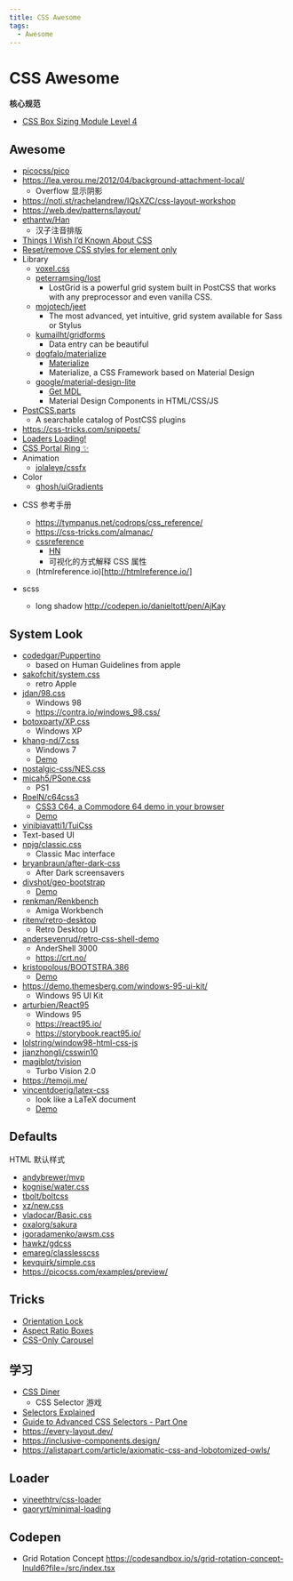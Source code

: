 ```yaml
---
title: CSS Awesome
tags:
  - Awesome
---
```


# CSS Awesome

**核心规范**

- [CSS Box Sizing Module Level 4](https://drafts.csswg.org/css-sizing-4)

## Awesome

- [picocss/pico](https://github.com/picocss/pico)
- https://lea.verou.me/2012/04/background-attachment-local/
  - Overflow 显示阴影
- https://noti.st/rachelandrew/IQsXZC/css-layout-workshop
- https://web.dev/patterns/layout/
- [ethantw/Han](https://github.com/ethantw/Han)
  - 汉子注音排版
- [Things I Wish I’d Known About CSS ](https://news.ycombinator.com/item?id=23868355)
- [Reset/remove CSS styles for element only](https://stackoverflow.com/q/15901030/1870054)
- Library
  - [voxel.css](http://www.voxelcss.com/)
  - [peterramsing/lost](https://github.com/peterramsing/lost)
    - LostGrid is a powerful grid system built in PostCSS that works with any preprocessor and even vanilla CSS.
  - [mojotech/jeet](https://github.com/mojotech/jeet)
    - The most advanced, yet intuitive, grid system available for Sass or Stylus
  - [kumailht/gridforms](https://github.com/kumailht/gridforms)
    - Data entry can be beautiful
  - [dogfalo/materialize](https://github.com/dogfalo/materialize)
    - [Materialize](https://materializecss.com)
    - Materialize, a CSS Framework based on Material Design
  - [google/material-design-lite](https://github.com/google/material-design-lite)
    - [Get MDL](https://getmdl.io/)
    - Material Design Components in HTML/CSS/JS
- [PostCSS.parts](https://www.postcss.parts/)
  - A searchable catalog of PostCSS plugins
- https://css-tricks.com/snippets/
- [Loaders Loading!](https://codepen.io/collection/jifIK)
- [CSS Portal Ring ✨](https://codepen.io/jh3y/pen/eYMPmJW)
- Animation
  - [jolaleye/cssfx](https://github.com/jolaleye/cssfx)
- Color
  - [ghosh/uiGradients](https://github.com/ghosh/uiGradients)

* CSS 参考手册

  - https://tympanus.net/codrops/css_reference/
  - https://css-tricks.com/almanac/
  - [cssreference](http://cssreference.io/)
    - [HN](https://news.ycombinator.com/item?id=13031492)
    - 可视化的方式解释 CSS 属性
  - (htmlreference.io)[http://htmlreference.io/]

* scss
  - long shadow http://codepen.io/danieltott/pen/AjKay

## System Look

- [codedgar/Puppertino](https://github.com/codedgar/Puppertino)
  - based on Human Guidelines from apple
- [sakofchit/system.css](https://github.com/sakofchit/system.css)
  - retro Apple
- [jdan/98.css](https://github.com/jdan/98.css)
  - Windows 98
  - https://contra.io/windows_98.css/
- [botoxparty/XP.css](https://github.com/botoxparty/XP.css)
  - Windows XP
- [khang-nd/7.css](https://github.com/khang-nd/7.css)
  - Windows 7
  - [Demo](https://khang-nd.github.io/7.css)
- [nostalgic-css/NES.css](https://github.com/nostalgic-css/NES.css)
- [micah5/PSone.css](https://github.com/micah5/PSone.css)
  - PS1
- [RoelN/c64css3](https://github.com/RoelN/c64css3)
  - [CSS3 C64, a Commodore 64 demo in your browser](https://pixelambacht.nl/2013/css3-c64/)
  - [Demo](https://pixelambacht.nl/demo/css3-c64/)
- [vinibiavatti1/TuiCss](https://github.com/vinibiavatti1/TuiCss)
- Text-based UI
- [npjg/classic.css](https://github.com/npjg/classic.css)
  - Classic Mac interface
- [bryanbraun/after-dark-css](https://github.com/bryanbraun/after-dark-css)
  - After Dark screensavers
- [divshot/geo-bootstrap](https://github.com/divshot/geo-bootstrap)
  - [Demo](https://code.divshot.com/geo-bootstrap/)
- [renkman/Renkbench](https://github.com/renkman/Renkbench)
  - Amiga Workbench
- [ritenv/retro-desktop](https://github.com/ritenv/retro-desktop)
  - Retro Desktop UI
- [andersevenrud/retro-css-shell-demo](https://github.com/andersevenrud/retro-css-shell-demo)
  - AnderShell 3000
  - https://crt.no/
- [kristopolous/BOOTSTRA.386](https://github.com/kristopolous/BOOTSTRA.386)
  - [Demo](https://kristopolous.github.io/BOOTSTRA.386/)
- https://demo.themesberg.com/windows-95-ui-kit/
  - Windows 95 UI Kit
- [arturbien/React95](https://github.com/arturbien/React95)
  - Windows 95
  - https://react95.io/
  - https://storybook.react95.io/
- [lolstring/window98-html-css-js](https://github.com/lolstring/window98-html-css-js)
- [jianzhongli/csswin10](https://github.com/jianzhongli/csswin10)
- [magiblot/tvision](https://github.com/magiblot/tvision)
  - Turbo Vision 2.0
- https://temoji.me/
- [vincentdoerig/latex-css](https://github.com/vincentdoerig/latex-css)
  - look like a LaTeX document
  - [Demo](https://latex.vercel.app/)

## Defaults

HTML 默认样式

- [andybrewer/mvp](https://github.com/andybrewer/mvp)
- [kognise/water.css](https://github.com/kognise/water.css)
- [tbolt/boltcss](https://github.com/tbolt/boltcss)
- [xz/new.css](https://github.com/xz/new.css)
- [vladocar/Basic.css](https://github.com/vladocar/Basic.css)
- [oxalorg/sakura](https://github.com/oxalorg/sakura)
- [igoradamenko/awsm.css](https://github.com/igoradamenko/awsm.css)
- [hawkz/gdcss](https://github.com/hawkz/gdcss)
- [emareg/classlesscss](https://github.com/emareg/classlesscss)
- [kevquirk/simple.css](https://github.com/kevquirk/simple.css)
- https://picocss.com/examples/preview/

## Tricks

- [Orientation Lock](https://css-tricks.com/snippets/css/orientation-lock/)
- [Aspect Ratio Boxes](https://css-tricks.com/aspect-ratio-boxes/)
- [CSS-Only Carousel](https://css-tricks.com/css-only-carousel/)

## 学习

- [CSS Diner](https://flukeout.github.io/)
  - CSS Selector 游戏
- [Selectors Explained](https://kittygiraudel.github.io/selectors-explained/)
- [Guide to Advanced CSS Selectors - Part One](https://moderncss.dev/guide-to-advanced-css-selectors-part-one/)
- https://every-layout.dev/
- https://inclusive-components.design/
- https://alistapart.com/article/axiomatic-css-and-lobotomized-owls/

## Loader

- [vineethtrv/css-loader](https://github.com/vineethtrv/css-loader)
- [gaoryrt/minimal-loading](https://github.com/gaoryrt/minimal-loading)

## Codepen

- Grid Rotation Concept
  https://codesandbox.io/s/grid-rotation-concept-lnuld6?file=/src/index.tsx
